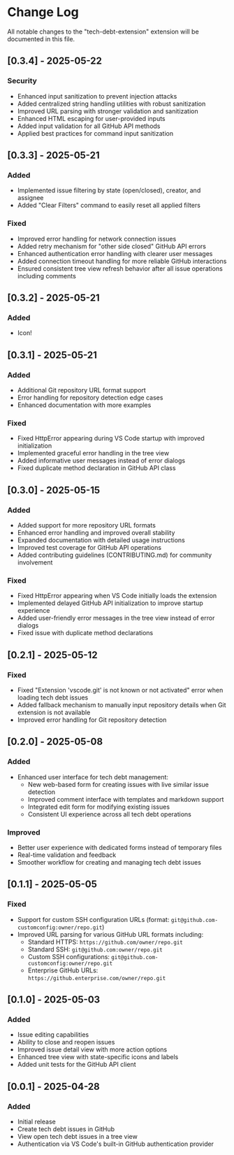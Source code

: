 # Change Log

All notable changes to the "tech-debt-extension" extension will be documented in this file.

## [0.3.4] - 2025-05-22

### Security

- Enhanced input sanitization to prevent injection attacks
- Added centralized string handling utilities with robust sanitization
- Improved URL parsing with stronger validation and sanitization
- Enhanced HTML escaping for user-provided inputs
- Added input validation for all GitHub API methods
- Applied best practices for command input sanitization

## [0.3.3] - 2025-05-21

### Added

- Implemented issue filtering by state (open/closed), creator, and assignee
- Added "Clear Filters" command to easily reset all applied filters

### Fixed

- Improved error handling for network connection issues
- Added retry mechanism for "other side closed" GitHub API errors
- Enhanced authentication error handling with clearer user messages
- Added connection timeout handling for more reliable GitHub interactions
- Ensured consistent tree view refresh behavior after all issue operations including comments

## [0.3.2] - 2025-05-21

### Added

- Icon!

## [0.3.1] - 2025-05-21

### Added

- Additional Git repository URL format support 
- Error handling for repository detection edge cases
- Enhanced documentation with more examples

### Fixed

- Fixed HttpError appearing during VS Code startup with improved initialization
- Implemented graceful error handling in the tree view
- Added informative user messages instead of error dialogs
- Fixed duplicate method declaration in GitHub API class

## [0.3.0] - 2025-05-15

### Added

- Added support for more repository URL formats
- Enhanced error handling and improved overall stability
- Expanded documentation with detailed usage instructions
- Improved test coverage for GitHub API operations
- Added contributing guidelines (CONTRIBUTING.md) for community involvement

### Fixed

- Fixed HttpError appearing when VS Code initially loads the extension
- Implemented delayed GitHub API initialization to improve startup experience
- Added user-friendly error messages in the tree view instead of error dialogs
- Fixed issue with duplicate method declarations

## [0.2.1] - 2025-05-12

### Fixed

- Fixed "Extension 'vscode.git' is not known or not activated" error when loading tech debt issues
- Added fallback mechanism to manually input repository details when Git extension is not available
- Improved error handling for Git repository detection

## [0.2.0] - 2025-05-08

### Added

- Enhanced user interface for tech debt management:
  - New web-based form for creating issues with live similar issue detection
  - Improved comment interface with templates and markdown support
  - Integrated edit form for modifying existing issues
  - Consistent UI experience across all tech debt operations

### Improved

- Better user experience with dedicated forms instead of temporary files
- Real-time validation and feedback
- Smoother workflow for creating and managing tech debt issues

## [0.1.1] - 2025-05-05

### Fixed

- Support for custom SSH configuration URLs (format: `git@github.com-customconfig:owner/repo.git`)
- Improved URL parsing for various GitHub URL formats including:
  - Standard HTTPS: `https://github.com/owner/repo.git`
  - Standard SSH: `git@github.com:owner/repo.git`
  - Custom SSH configurations: `git@github.com-customconfig:owner/repo.git`
  - Enterprise GitHub URLs: `https://github.enterprise.com/owner/repo.git`

## [0.1.0] - 2025-05-03

### Added

- Issue editing capabilities
- Ability to close and reopen issues
- Improved issue detail view with more action options
- Enhanced tree view with state-specific icons and labels
- Added unit tests for the GitHub API client

## [0.0.1] - 2025-04-28

### Added

- Initial release
- Create tech debt issues in GitHub
- View open tech debt issues in a tree view
- Authentication via VS Code's built-in GitHub authentication provider
